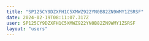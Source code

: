 ```yaml
---
title: "SP125CY9DZXFH1C5XMWZ922YN0B82ZN9WMY1ZSRSF"
date: 2024-02-19T08:11:07.317Z
user: SP125CY9DZXFH1C5XMWZ922YN0B82ZN9WMY1ZSRSF
layout: "users"
---
```

    